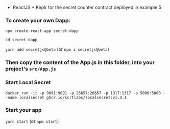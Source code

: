 

- ReactJS + Keplr for the secret counter contract deployed in example 5

### To create your own Dapp:
 `npx create-react-app secret-dapp`

 `cd secret-dapp`
 
 `yarn add secretjs@beta` (or `npm i secretjs@beta`)

### Then copy the content of the App.js in this folder, into your project's `src/App.js`

### Start Local Secret
`docker run -it -p 9091:9091 -p 26657:26657 -p 1317:1317 -p 5000:5000 --name localsecret ghcr.io/scrtlabs/localsecret:v1.3.1` 

### Start your app
`yarn start` (or `npm start`)
